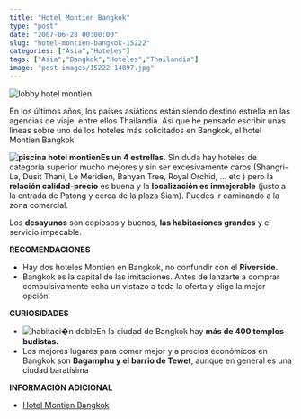 ```yaml
---
title: "Hotel Montien Bangkok"
type: "post"
date: "2007-06-28 00:00:00"
slug: "hotel-montien-bangkok-15222"
categories: ["Asia","Hoteles"]
tags: ["Asia","Bangkok","Hoteles","Thailandia"]
image: "post-images/15222-14897.jpg"
---
```


![lobby hotel montien](post-images/15222-14897.jpg "lobby hotel montien")

En los últimos años, los países asiáticos están siendo destino estrella en las agencias de viaje, entre ellos Thailandia. Así que he pensado escribir unas lineas sobre uno de los hoteles más solicitados en Bangkok, el hotel Montien Bangkok.

**![piscina hotel montien](post-images/15222-14899.jpg "piscina hotel montien")Es un 4 estrellas**. Sin duda hay hoteles de categoría superior mucho mejores y sin ser excesivamente caros (Shangri-La, Dusit Thani, Le Meridien, Banyan Tree, Royal Orchid, ... etc ) pero la **relación calidad-precio** es buena y la **localización es inmejorable** (justo a la entrada de Patong y cerca de la plaza Siam). Puedes ir caminando a la zona comercial.

Los **desayunos** son copiosos y buenos, **las habitaciones grandes** y el servicio impecable.

**RECOMENDACIONES**

- Hay dos hoteles Montien en Bangkok, no confundir con el **Riverside.**
- Bangkok es la capital de las imitaciones. Antes de lanzarte a comprar compulsivamente echa un vistazo a toda la oferta y elige la mejor opción.

**CURIOSIDADES**

- ![habitaci�n doble](post-images/15222-14898.jpg "habitaci�n doble")En la ciudad de Bangkok hay **más de 400 templos budistas.**
- Los mejores lugares para comer mejor y a precios económicos en Bangkok son **Bagamphu y el barrio de Tewet**, aunque en general es una ciudad baratísima

**INFORMACIÓN ADICIONAL**

- [Hotel Montien Bangkok](http://www.montien.com/bangkok/)